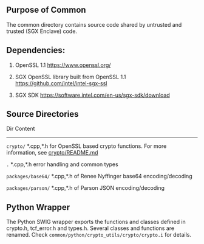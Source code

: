 <!---
Licensed under Creative Commons Attribution 4.0 International License
https://creativecommons.org/licenses/by/4.0/
--->

Purpose of Common
-----------------
The common directory contains source code shared by untrusted and trusted (SGX Enclave) code.

Dependencies:
-------------
1. OpenSSL 1.1
https://www.openssl.org/

2. SGX OpenSSL library built from OpenSSL 1.1
https://github.com/intel/intel-sgx-ssl

3. SGX SDK
https://software.intel.com/en-us/sgx-sdk/download

Source Directories
------------------

Dir                     Content
---------------------   ------------------------------------------------------
`crypto/`               \*.cpp,\*.h for OpenSSL based crypto functions.
                        For more information, see
                        [crypto/README.md](crypto/README.md)

`.`                     \*.cpp,\*.h error handling and common types

`packages/base64/`      \*.cpp,\*.h of Renee Nyffinger base64 encoding/decoding

`packages/parson/`      \*.cpp,\*.h of Parson JSON  encoding/decoding

Python Wrapper
--------------
The Python SWIG wrapper exports the functions and classes defined in crypto.h,
tcf_error.h and types.h.
Several classes and functions are renamed.
Check `common/python/crypto_utils/crypto/crypto.i` for details.
